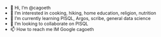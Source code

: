 - 👋 Hi, I’m @cagoeth
- 👀 I’m interested in cooking, hiking, home education, religion, nutrition
- 🌱 I’m currently learning PlSQL, Argos, scribe, general data science
- 💞️ I’m looking to collaborate on PlSQL
- 📫 How to reach me IM Google cagoeth

<!---
cagoeth/cagoeth is a ✨ special ✨ repository because its `README.md` (this file) appears on your GitHub profile.
You can click the Preview link to take a look at your changes.
--->
